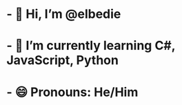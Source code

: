 <h1> - 👋 Hi, I’m @elbedie </h1>
<h1> - 🌱 I’m currently learning C#, JavaScript, Python </h1>
<h1> - 😄 Pronouns: He/Him </h1>


<!---
elbedie/elbedie is a ✨ special ✨ repository because its `README.md` (this file) appears on your GitHub profile.
You can click the Preview link to take a look at your changes.
--->
